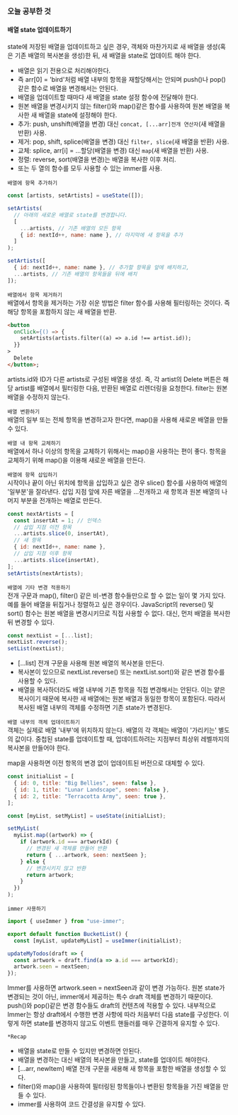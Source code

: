 ### 오늘 공부한 것

#### 배열 state 업데이트하기

state에 저장된 배열을 업데이트하고 싶은 경우, 객체와 마찬가지로 새 배열을 생성(혹은 기존 배열의 복사본을 생성)한 뒤, 새 배열을 state로 업데이트 해야 한다.

- 배열은 읽기 전용으로 처리해야한다.
- 즉 arr[0] = 'bird'처럼 배열 내부의 항목을 재할당해서는 안되며 push()나 pop()같은 함수로 배열을 변경해서는 안된다.
- 배열을 업데이트할 때마다 새 배열을 state 설정 함수에 전달해야 한다.
- 원본 배열을 변경시키지 않는 filter()와 map()같은 함수를 사용하여 원본 배열을 복사한 새 배열을 state에 설정해야 한다.
- 추가: push, unshift(배열을 변경) 대신 `concat, [...arr]전개 연산자`(새 배열을 반환) 사용.
- 제거: pop, shift, splice(배열을 변경) 대신 `filter, slice`(새 배열을 반환) 사용.
- 교체: splice, arr[i] = ...할당(배열을 변경) 대신 `map`(새 배열을 반환) 사용.
- 정렬: reverse, sort(배열을 변경)는 배열을 복사한 이후 처리.
- 또는 두 열의 함수를 모두 사용할 수 있는 immer를 사용.

`배열에 항목 추가하기`

```javascript
const [artists, setArtists] = useState([]);

setArtists(
  // 아래의 새로운 배열로 state를 변경합니다.
  [
    ...artists, // 기존 배열의 모든 항목
    { id: nextId++, name: name }, // 마지막에 새 항목을 추가
  ]
);

setArtists([
  { id: nextId++, name: name }, // 추가할 항목을 앞에 배치하고,
  ...artists, // 기존 배열의 항목들을 뒤에 배치
]);
```

`배열에서 항목 제거하기`  
배열에서 항목을 제거하는 가장 쉬운 방법은 filter 함수를 사용해 필터링하는 것이다. 즉 해당 항목을 포함하지 않는 새 배열을 반환.

```html
<button
  onClick={() => {
    setArtists(artists.filter((a) => a.id !== artist.id));
  }}
>
  Delete
</button>;
```

artists.id와 ID가 다른 artists로 구성된 배열을 생성. 즉, 각 artist의 Delete 버튼은 해당 artist를 배열에서 필터링한 다음, 반환된 배열로 리렌더링을 요청한다. filter는 원본 배열을 수정하지 않는다.

`배열 변환하기`  
배열의 일부 또는 전체 항목을 변경하고자 한다면, map()을 사용해 새로운 배열을 만들 수 있다.

`배열 내 항목 교체하기`  
배열에서 하나 이상의 항목을 교체하기 위해서는 map()을 사용하는 편이 좋다.
항목을 교체하기 위해 map()을 이용해 새로운 배열을 만든다.

`배열에 항목 삽입하기`  
시작이나 끝이 아닌 위치에 항목을 삽입하고 싶은 경우
slice() 함수를 사용하여 배열의 '일부분'을 잘라낸다. 삽입 지점 앞에 자른 배열을 ...전개하고 새 항목과 원본 배열의 나머지 부분을 전개하는 배열로 만든다.

```javascript
const nextArtists = [
  const insertAt = 1; // 인덱스
  // 삽입 지점 이전 항목
  ...artists.slice(0, insertAt),
  // 새 항목
  { id: nextId++, name: name },
  // 삽입 지점 이후 항목
  ...artists.slice(insertAt),
];
setArtists(nextArtists);
```

`배열에 기타 변경 적용하기`  
전개 구문과 map(), filter() 같은 비-변경 함수들만으로 할 수 없는 일이 몇 가지 있다. 예를 들어 배열을 뒤집거나 정렬하고 싶은 경우이다.
JavaScript의 reverse() 및 sort() 함수는 원본 배열을 변경시키므로 직접 사용할 수 없다.
대신, 먼저 배열을 복사한 뒤 변경할 수 있다.

```javascript
const nextList = [...list];
nextList.reverse();
setList(nextList);
```

- [...list] 전개 구문을 사용해 원본 배열의 복사본을 만든다.
- 복사본이 있으므로 nextList.reverse() 또는 nextList.sort()와 같은 변경 함수를 사용할 수 있다.
- 배열을 복사하더라도 배열 내부에 기존 항목을 직접 변경해서는 안된다. 이는 얕은 복사이기 때문에 복사한 새 배열에는 원본 배열과 동일한 항목이 포함된다. 따라서 복사된 배열 내부의 객체를 수정하면 기존 state가 변경된다.

`배열 내부의 객체 업데이트하기`  
객체는 실제로 배열 '내부'에 위치하지 않는다. 배열의 각 객체는 배열이 '가리키는' 별도의 값이다.
중첩된 state를 업데이트할 때, 업데이트하려는 지점부터 최상위 레벨까지의 복사본을 만들어야 한다.

map을 사용하면 이전 항목의 변경 없이 업데이트된 버전으로 대체할 수 있다.

```javascript
const initialList = [
  { id: 0, title: "Big Bellies", seen: false },
  { id: 1, title: "Lunar Landscape", seen: false },
  { id: 2, title: "Terracotta Army", seen: true },
];

const [myList, setMyList] = useState(initialList);

setMyList(
  myList.map((artwork) => {
    if (artwork.id === artworkId) {
      // 변경된 새 객체를 만들어 반환
      return { ...artwork, seen: nextSeen };
    } else {
      // 변경시키지 않고 반환
      return artwork;
    }
  })
);
```

`immer 사용하기`

```javascript
import { useImmer } from "use-immer";

export default function BucketList() {
  const [myList, updateMyList] = useImmer(initialList);

updateMyTodos(draft => {
  const artwork = draft.find(a => a.id === artworkId);
  artwork.seen = nextSeen;
});
```

Immer를 사용하면 artwork.seen = nextSeen과 같이 변경 가능하다.
원본 state가 변경되는 것이 아닌, immer에서 제공하는 특수 draft 객체를 변경하기 때문이다.
push()와 pop()같은 변경 함수들도 draft의 컨텐츠에 적용할 수 있다.
내부적으로 Immer는 항상 draft에서 수행한 변경 사항에 따라 처음부터 다음 state를 구성한다. 이렇게 하면 state를 변경하지 않고도 이벤트 핸들러를 매우 간결하게 유지할 수 있다.

`*Recap`

- 배열을 state로 만들 수 있지만 변경하면 안된다.
- 배열을 변경하는 대신 배열의 복사본을 만들고, state를 업데이트 해야한다.
- [...arr, newItem] 배열 전개 구문을 새용해 새 항목을 포함한 배열을 생성할 수 있다.
- filter()와 map()을 사용하여 필터링된 항목들이나 변환된 항목들을 가진 배열을 만들 수 있다.
- immer를 사용하여 코드 간결성을 유지할 수 있다.
